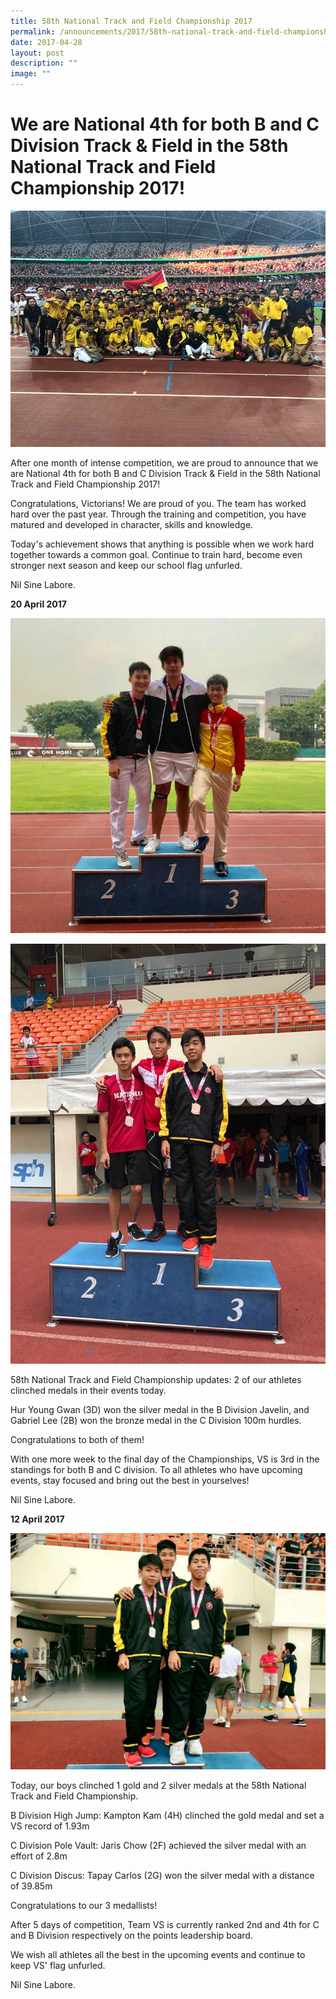 ```yaml
---
title: 58th National Track and Field Championship 2017
permalink: /announcements/2017/58th-national-track-and-field-championship-2017/
date: 2017-04-28
layout: post
description: ""
image: ""
---
```

# **We are National 4th for both B and C Division Track & Field in the 58th National Track and Field Championship 2017!**

![](/images/Track-and-Field-1.jpg)

After one month of intense competition, we are proud to announce that we are National 4th for both B and C Division Track & Field in the 58th National Track and Field Championship 2017!

Congratulations, Victorians! We are proud of you. The team has worked hard over the past year. Through the training and competition, you have matured and developed in character, skills and knowledge.

Today's achievement shows that anything is possible when we work hard together towards a common goal. Continue to train hard, become even stronger next season and keep our school flag unfurled.

Nil Sine Labore.

**20 April 2017**

![](/images/Track-and-Field-Championship-Photo-2-768x768.jpg)

![](/images/Track-and-Field-Championship-Photo-3.jpg)

58th National Track and Field Championship updates: 2 of our athletes clinched medals in their events today.

Hur Young Gwan (3D) won the silver medal in the B Division Javelin, and Gabriel Lee (2B) won the bronze medal in the C Division 100m hurdles.

Congratulations to both of them!

With one more week to the final day of the Championships, VS is 3rd in the standings for both B and C division. To all athletes who have upcoming events, stay focused and bring out the best in yourselves!

Nil Sine Labore.

**12 April 2017**

![](/images/Track-and-Field-Championship-Photo-1-1024x768.jpg)

Today, our boys clinched 1 gold and 2 silver medals at the 58th National Track and Field Championship.

B Division High Jump: Kampton Kam (4H) clinched the gold medal and set a VS record of 1.93m

C Division Pole Vault: Jaris Chow (2F) achieved the silver medal with an effort of 2.8m

C Division Discus: Tapay Carlos (2G) won the silver medal with a distance of 39.85m

Congratulations to our 3 medallists!

After 5 days of competition, Team VS is currently ranked 2nd and 4th for C and B Division respectively on the points leadership board.

We wish all athletes all the best in the upcoming events and continue to keep VS' flag unfurled.

Nil Sine Labore.